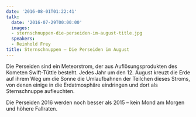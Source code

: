 ```yaml
---
date: '2016-08-01T01:22:41'
talk:
  date: '2016-07-29T00:00:00'
  images:
  - sternschnuppen-die-perseiden-im-august-title.jpg
  speakers:
  - Reinhold Frey
title: Sternschnuppen – Die Perseiden im August
---
```

Die Perseiden sind ein Meteorstrom, der aus Auflösungsprodukten des Kometen Swift-Tüttle besteht. Jedes Jahr um den 12. August kreuzt die Erde auf ihrem Weg um die Sonne die Umlaufbahnen der Teilchen dieses Stroms, von denen einige in die Erdatmosphäre eindringen und dort als Sternschnuppe aufleuchten.

Die Perseiden 2016 werden noch besser als 2015 – kein Mond am Morgen und höhere Fallraten.

